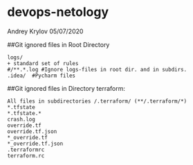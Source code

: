 # devops-netology
Andrey Krylov
05/07/2020

##Git ignored files in Root Directory

    logs/
    + standard set of rules
    #/**.*.log #Ignore logs-files in root dir. and in subdirs.
    .idea/  #Pycharm files

##Git ignored files in Directory terraform:

    All files in subdirectories /.terraform/ (**/.terraform/*)
    *.tfstate
    *.tfstate.*
    crash.log
    override.tf
    override.tf.json
    *_override.tf
    *_override.tf.json
    .terraformrc
    terraform.rc
    
